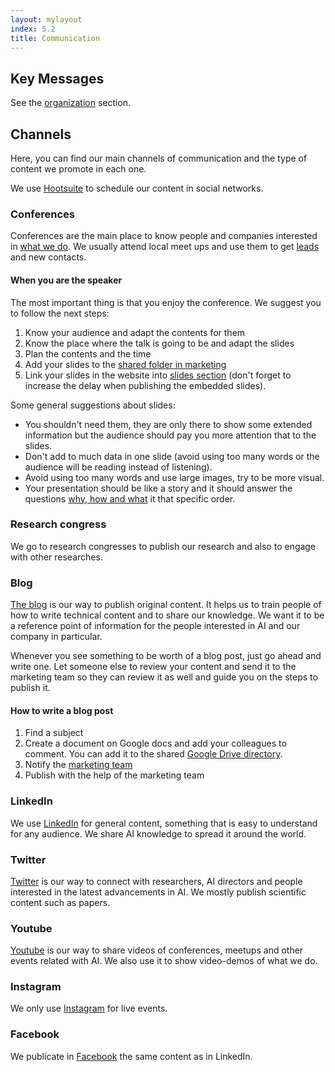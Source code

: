 ```yaml
---
layout: mylayout
index: 5.2
title: Communication
---
```


## Key Messages

See the [organization](https://github.com/serendeepia/playbook/blob/master/_docs/1_0_organization.md) section.

## Channels

Here, you can find our main channels of communication and the type of content we promote in each one. 

We use [Hootsuite](https://hootsuite.com/) to schedule our content in social networks.

### Conferences

Conferences are the main place to know people and companies interested in [what we do](https://github.com/serendeepia/playbook/blob/master/_docs/1_0_organization.md#what-we-do). We usually attend local meet ups and use them to get [leads](https://github.com/serendeepia/playbook/blob/master/_docs/5_3_sales.md#leads) and new contacts.

#### When you are the speaker

The most important thing is that you enjoy the conference. We suggest you to follow the next steps:

1. Know your audience and adapt the contents for them
1. Know the place where the talk is going to be and adapt the slides
1. Plan the contents and the time
1. Add your slides to the [shared folder in marketing](https://drive.google.com/drive/folders/140VqNvOxKCMIhWyj3SACD6sIkAMliSi5)
1. Link your slides in the website into [slides section](https://github.com/serendeepia/serendeepia.github.io/tree/master/_slides) (don't forget to increase the delay when publishing the embedded slides).

Some general suggestions about slides:

* You shouldn't need them, they are only there to show some extended information but the audience should pay you more attention that to the slides.
* Don't add to much data in one slide (avoid using too many words or the audience will be reading instead of listening).
* Avoid using too many words and use large images, try to be more visual.
* Your presentation should be like a story and it should answer the questions [why, how and what](https://www.disruptiveadvertising.com/business/why-how-what-in-that-order-using-the-golden-circle-to-improve-your-business-yourself/) it that specific order.

### Research congress

We go to research congresses to publish our research and also to engage with other researches.

### Blog

[The blog](https://medium.com/serendeepia) is our way to publish original content. It helps us to train people of how to write technical content and to share our knowledge. We want it to be a reference point of information for the people interested in AI and our company in particular. 

Whenever you see something to be worth of a blog post, just go ahead and write one. Let someone else to review your content and send it to the marketing team so they can review it as well and guide you on the steps to publish it.

#### How to write a blog post

1. Find a subject
1. Create a document on Google docs and add your colleagues to comment. You can add it to the shared [Google Drive directory](https://drive.google.com/drive/folders/1DwrBNBffxsL5f0_yh1i1rIwPlTgpvlGU).
1. Notify the [marketing team](https://github.com/serendeepia/playbook/blob/master/_docs/1_4_organization_chart.md)
1. Publish with the help of the marketing team

### LinkedIn

We use [LinkedIn](https://www.linkedin.com/company/serendeepia/) for general content, something that is easy to understand for any audience. We share AI knowledge to spread it around the world.

### Twitter

[Twitter](https://twitter.com/serendeepia) is our way to connect with researchers, AI directors and people interested in the latest advancements in AI. We mostly publish scientific content such as papers.

### Youtube

[Youtube](https://www.youtube.com/channel/UC-Ly-meVmKFkp1R-e7J4WAg?view_as=subscriber) is our way to share videos of conferences, meetups and other events related with AI. We also use it to show video-demos of what we do.
  
### Instagram

We only use [Instagram](https://www.instagram.com/serendeepia/) for live events.

### Facebook

We publicate in [Facebook](https://www.facebook.com/Serendeepia-2008803126079058/) the same content as in LinkedIn.
